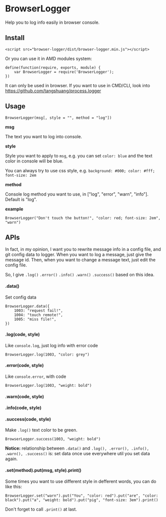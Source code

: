 # BrowserLogger

Help you to log info easily in browser console.

## Install

```
<script src="browser-logger/dist/browser-logger.min.js"></script>
```

Or you can use it in AMD modules system:

```
define(function(require, exports, module) {
	var BrowserLogger = require('BrowserLogger');
})
```

It can only be used in browser. If you want to use in CMD/CLI, look into https://github.com/tangshuang/process.logger

## Usage

```
BrowserLogger(msg[, style = "", method = "log"])
```

**msg**

The text you want to log into console.

**style**

Style you want to apply to `msg`, e.g. you can set `color: blue` and the text color in console will be blue.

You can always try to use css style, e.g. `background: #000; color: #fff; font-size: 2em`

**method**

Console log method you want to use, in ["log", "error", "warn", "info"]. Default is "log".

**example**

```
BrowserLogger("Don't touch the button!", "color: red; font-size: 2em", "warn")
```

## APIs

In fact, in my opinion, I want you to rewrite message info in a config file, and git config data to logger. When you want to log a message, just give the message id. Then, when you want to change a message text, just edit the config file.

So, I give `.log()` `.error()` `.info()` `.warn()` `.success()` based on this idea.

#### .data()

Set config data

```
BrowserLogger.data({
	1003: "request fail!",
	1004: "touch remote!",
	1005: "miss file!",
})
```

#### .log(code, style)

Like `console.log`, just log info with error code

```
BrowserLogger.log(1003, "color: grey")
```

#### .error(code, style)

Like `console.error`, with code

```
BrowserLogger.log(1003, "weight: bold")
```

#### .warn(code, style)

#### .info(code, style)

#### .success(code, style)

Make `.log()` text color to be green.

```
BrowserLogger.success(1003, "weight: bold")
```

**Notice:** relationship between `.data()` and `.log(), .error(), .info(), .warn(), .success()` is: set data once use everywhere util you set data again.

#### .set(method).put(msg, style).print()

Some times you want to use different style in defferent words, you can do like this:

```
BrowserLogger.set("warn").put("You", "color: red").put("are", "color: black").put("a", "weight: bold").put("pig", "font-size: 3em").print()
```

Don't forget to call `.print()` at last.

